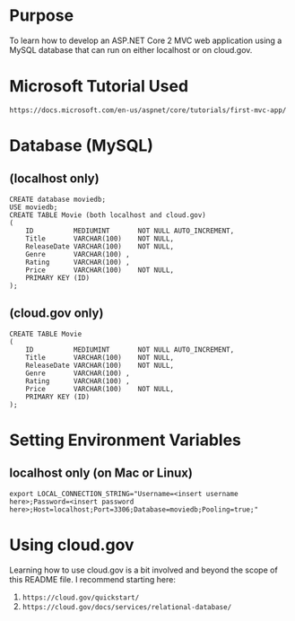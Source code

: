 # Purpose
To learn how to develop an ASP.NET Core 2 MVC web application using a MySQL database that can run on either localhost or on cloud.gov.

# Microsoft Tutorial Used
```https://docs.microsoft.com/en-us/aspnet/core/tutorials/first-mvc-app/```

# Database (MySQL)
## (localhost only)
```
CREATE database moviedb;
USE moviedb; 
CREATE TABLE Movie (both localhost and cloud.gov)
(
	ID			MEDIUMINT 		NOT NULL AUTO_INCREMENT,
 	Title      	VARCHAR(100)	NOT NULL, 
	ReleaseDate	VARCHAR(100)	NOT NULL,
 	Genre      	VARCHAR(100) ,
 	Rating     	VARCHAR(100) ,
 	Price      	VARCHAR(100)	NOT NULL,
	PRIMARY KEY	(ID)
);
```
## (cloud.gov only)
```
CREATE TABLE Movie
(
	ID			MEDIUMINT 		NOT NULL AUTO_INCREMENT,
 	Title      	VARCHAR(100)	NOT NULL, 
	ReleaseDate	VARCHAR(100)	NOT NULL,
 	Genre      	VARCHAR(100) ,
 	Rating     	VARCHAR(100) ,
 	Price      	VARCHAR(100)	NOT NULL,
	PRIMARY KEY	(ID)
);
```

# Setting Environment Variables
## localhost only (on Mac or Linux)
```
export LOCAL_CONNECTION_STRING="Username=<insert username here>;Password=<insert password here>;Host=localhost;Port=3306;Database=moviedb;Pooling=true;"
```
# Using cloud.gov
Learning how to use cloud.gov is a bit involved and beyond the scope of this README file. I recommend starting here: 
1. ```https://cloud.gov/quickstart/```
2. ```https://cloud.gov/docs/services/relational-database/```

